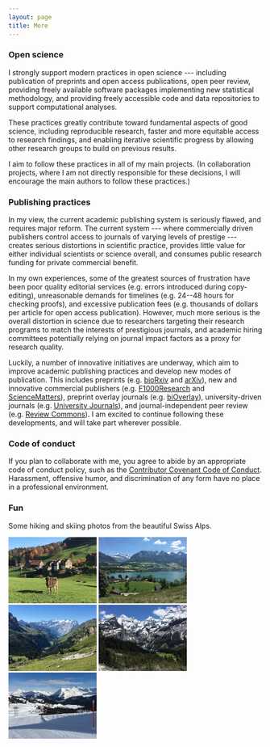 ```yaml
---
layout: page
title: More
---
```



### Open science

I strongly support modern practices in open science --- including publication of preprints and open access publications, open peer review, providing freely available software packages implementing new statistical methodology, and providing freely accessible code and data repositories to support computational analyses.

These practices greatly contribute toward fundamental aspects of good science, including reproducible research, faster and more equitable access to research findings, and enabling iterative scientific progress by allowing other research groups to build on previous results.

I aim to follow these practices in all of my main projects. (In collaboration projects, where I am not directly responsible for these decisions, I will encourage the main authors to follow these practices.)



### Publishing practices

In my view, the current academic publishing system is seriously flawed, and requires major reform. The current system --- where commercially driven publishers control access to journals of varying levels of prestige --- creates serious distortions in scientific practice, provides little value for either individual scientists or science overall, and consumes public research funding for private commercial benefit.

In my own experiences, some of the greatest sources of frustration have been poor quality editorial services (e.g. errors introduced during copy-editing), unreasonable demands for timelines (e.g. 24--48 hours for checking proofs), and excessive publication fees (e.g. thousands of dollars per article for open access publication). However, much more serious is the overall distortion in science due to researchers targeting their research programs to match the interests of prestigious journals, and academic hiring committees potentially relying on journal impact factors as a proxy for research quality.

Luckily, a number of innovative initiatives are underway, which aim to improve academic publishing practices and develop new modes of publication. This includes preprints (e.g. [bioRxiv](https://www.biorxiv.org/) and [arXiv](https://arxiv.org/)), new and innovative commercial publishers (e.g. [F1000Research](https://f1000research.com/) and [ScienceMatters](https://www.sciencematters.io/)), preprint overlay journals (e.g. [biOverlay](https://www.bioverlay.org/)), university-driven journals (e.g. [University Journals](https://universityjournals.eu/)), and journal-independent peer review (e.g. [Review Commons](https://www.reviewcommons.org/)). I am excited to continue following these developments, and will take part wherever possible.



### Code of conduct

If you plan to collaborate with me, you agree to abide by an appropriate code of conduct policy, such as the [Contributor Covenant Code of Conduct](https://www.contributor-covenant.org/version/2/0/code_of_conduct). Harassment, offensive humor, and discrimination of any form have no place in a professional environment.



### Fun

Some hiking and skiing photos from the beautiful Swiss Alps.

<img src="../images/swiss_alps/IMG_7426.JPG" alt="Swiss Alps" width="175">
<img src="../images/swiss_alps/IMG_8335.JPG" alt="Swiss Alps" width="175">
<img src="../images/swiss_alps/IMG_8934.JPG" alt="Swiss Alps" width="175">
<img src="../images/swiss_alps/IMG_8389.JPG" alt="Swiss Alps" width="175">
<img src="../images/swiss_alps/IMG_7876.JPG" alt="Swiss Alps" width="175">



